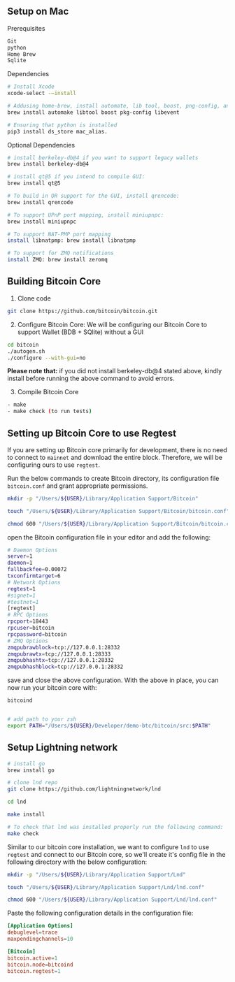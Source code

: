 ## Setup on Mac
Prerequisites
```bash
Git
python
Home Brew
Sqlite
```

Dependencies
```bash
# Install Xcode
xcode-select -—install

# Addusing home-brew, install automate, lib tool, boost, png-config, and libevent
brew install automake libtool boost pkg-config libevent

# Ensuring that python is installed
pip3 install ds_store mac_alias.
```

Optional Dependencies
```bash
# install berkeley-db@4 if you want to support legacy wallets
brew install berkeley-db@4

# install qt@5 if you intend to compile GUI:
brew install qt@5

# To build in QR support for the GUI, install qrencode:
brew install qrencode

# To support UPnP port mapping, install miniupnpc:
brew install miniupnpc

# To support NAT-PMP port mapping
install libnatpmp: brew install libnatpmp

# To support for ZMQ notifications
install ZMQ: brew install zeromq
```

## Building Bitcoin Core

1. Clone code
```bash
git clone https://github.com/bitcoin/bitcoin.git
```

2. Configure Bitcoin Core: We will be configuring our Bitcoin Core to support Wallet (BDB + SQlite) without a GUI
```bash
cd bitcoin
./autogen.sh
./configure --with-gui=no
```

**Please note that:** if you did not install berkeley-db@4 stated above, kindly install before running the above command to avoid errors.

3. Compile Bitcoin Core

```bash
- make
- make check (to run tests)
```

## Setting up Bitcoin Core to use Regtest
If you are setting up Bitcoin core primarily for development, there is no need to connect to `mainnet` and download the entire block. Therefore, we will be configuring ours to use `regtest`.

Run the below commands to create Bitcoin directory, its configuration file `bitcoin.conf` and grant appropriate permissions.

```bash
mkdir -p "/Users/${USER}/Library/Application Support/Bitcoin"

touch "/Users/${USER}/Library/Application Support/Bitcoin/bitcoin.conf"

chmod 600 "/Users/${USER}/Library/Application Support/Bitcoin/bitcoin.conf"
```

open the Bitcoin configuration file in your editor and add the following:

```bash
# Daemon Options
server=1
daemon=1
fallbackfee=0.00072
txconfirmtarget=6
# Network Options
regtest=1
#signet=1
#testnet=1
[regtest]
# RPC Options
rpcport=18443
rpcuser=bitcoin
rpcpassword=bitcoin
# ZMQ Options
zmqpubrawblock=tcp://127.0.0.1:28332
zmqpubrawtx=tcp://127.0.0.1:28333
zmqpubhashtx=tcp://127.0.0.1:28332
zmqpubhashblock=tcp://127.0.0.1:28332
```

save and close the above configuration. With the above in place, you can now run your bitcoin core with:

```bash
bitcoind


# add path to your zsh
export PATH="/Users/${USER}/Developer/demo-btc/bitcoin/src:$PATH"
```

## Setup Lightning network
```bash
# install go
brew install go

# clone lnd repo
git clone https://github.com/lightningnetwork/lnd

cd lnd

make install

# To check that lnd was installed properly run the following command:
make check
```

Similar to our bitcoin core installation, we want to configure `lnd` to use `regtest` and connect to our Bitcoin core, so we'll create it's config file in the following directory with the below configuration:

```bash
mkdir -p "/Users/${USER}/Library/Application Support/Lnd"

touch "/Users/${USER}/Library/Application Support/Lnd/lnd.conf"

chmod 600 "/Users/${USER}/Library/Application Support/Lnd/lnd.conf"
```

Paste the following configuration details in the configuration file:

```conf
[Application Options]
debuglevel=trace
maxpendingchannels=10

[Bitcoin]
bitcoin.active=1
bitcoin.node=bitcoind
bitcoin.regtest=1    
```